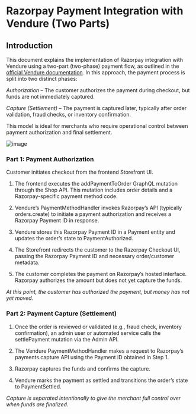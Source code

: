 
# Razorpay Payment Integration with Vendure (Two Parts) 

## Introduction
This document explains the implementation of Razorpay integration with Vendure using a two-part (two-phase) payment flow, as outlined in the [official Vendure documentation](https://docs.vendure.io/guides/core-concepts/payment/#two-phase-payments).
In this approach, the payment process is split into two distinct phases:

*Authorization* – The customer authorizes the payment during checkout, but funds are not immediately captured.

*Capture (Settlement)* – The payment is captured later, typically after order validation, fraud checks, or inventory confirmation.

This model is ideal for merchants who require operational control between payment authorization and final settlement.

![image](https://github.com/user-attachments/assets/4f8a0781-f892-48fd-ab98-d4ab2f4ef244)

### Part 1: Payment Authorization
Customer initiates checkout from the frontend Storefront UI.

1) The frontend executes the addPaymentToOrder GraphQL mutation through the Shop API. This mutation includes order details and a Razorpay-specific payment method code.

2) Vendure’s PaymentMethodHandler invokes Razorpay’s API (typically orders.create) to initiate a payment authorization and receives a Razorpay Payment ID in response.

3) Vendure stores this Razorpay Payment ID in a Payment entity and updates the order’s state to PaymentAuthorized.

4) The Storefront redirects the customer to the Razorpay Checkout UI, passing the Razorpay Payment ID and necessary order/customer metadata.

5) The customer completes the payment on Razorpay’s hosted interface. Razorpay authorizes the amount but does not yet capture the funds.

*At this point, the customer has authorized the payment, but money has not yet moved.*

### Part 2: Payment Capture (Settlement)
1) Once the order is reviewed or validated (e.g., fraud check, inventory confirmation), an admin user or automated service calls the settlePayment mutation via the Admin API.

2) The Vendure PaymentMethodHandler makes a request to Razorpay’s payments.capture API using the Payment ID obtained in Step 1.

3) Razorpay captures the funds and confirms the capture.

4) Vendure marks the payment as settled and transitions the order’s state to PaymentSettled.

*Capture is separated intentionally to give the merchant full control over when funds are finalized.*

